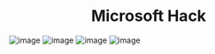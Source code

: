 <h1 align="center">Microsoft Hack</h1>

![image](https://github.com/user-attachments/assets/beaafcfe-5293-4236-8c77-3ff6e260a4dc)
![image](https://github.com/user-attachments/assets/02a918b0-4031-4623-85df-e36e7c8b1327)
![image](https://github.com/user-attachments/assets/e7300f29-6a38-4807-8910-e58f68e50b97)
![image](https://github.com/user-attachments/assets/036695f3-e4f5-40fa-90e4-5e7cf44a77aa)
